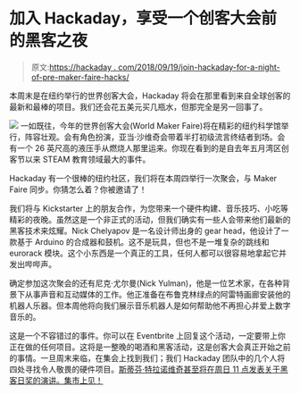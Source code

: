 # 加入 Hackaday，享受一个创客大会前的黑客之夜

> 原文:[https://hackaday . com/2018/09/19/join-hackaday-for-a-night-of-pre-maker-faire-hacks/](https://hackaday.com/2018/09/19/join-hackaday-for-a-night-of-pre-maker-faire-hacks/)

本周末是在纽约举行的世界创客大会，Hackaday 将会在那里看到来自全球创客的最新和最棒的项目。我们还会花五美元买几瓶水，但那完全是另一回事了。

[![](../Images/784c255abaebede7fc01b286b50961e3.png)](https://www.eventbrite.com/e/kickstarter-x-hackaday-hack-tunes-tickets-49231298138) 一如既往，今年的世界创客大会(World Maker Faire)将在精彩的纽约科学馆举行，阵容壮观。会有角色扮演，亚当·沙维奇会带着半打初级流言终结者到场。会有一个 26 英尺高的液压手从燃烧人那里运来。你现在看到的是自去年五月湾区创客节以来 STEAM 教育领域最大的事件。

Hackaday 有一个很棒的纽约社区，我们将在本周四举行一次聚会，与 Maker Faire 同步。你猜怎么着？你被邀请了！

我们将与 Kickstarter 上的朋友合作，为您带来一个硬件构建、音乐技巧、小吃等精彩的夜晚。虽然这是一个非正式的活动，但我们确实有一些人会带来他们最新的黑客技术来炫耀。Nick Chelyapov 是一名设计师出身的 gear head，他设计了一款基于 Arduino 的合成器和鼓机。这不是玩具，但也不是一堆复杂的跳线和 eurorack 模块。这个小东西是一个真正的工具，任何人都可以很容易地拿起它并发出哔哔声。

确定参加这次聚会的还有尼克·尤尔曼(Nick Yulman)，他是一位艺术家，在各种背景下从事声音和互动媒体的工作。他正准备在布鲁克林绿点的阿雷特画廊安装他的机器人乐器。但本周他将向我们展示音乐机器人是如何帮助他不再担心并爱上数字音乐的。

这是一个不容错过的事件。你可以在 Eventbrite 上回复这个活动，一定要带上你正在做的任何项目。这将是一整晚的喝酒和黑客活动，这是创客大会真正开始之前的事情。一旦周末来临，在集会上找到我们；我们 Hackaday 团队中的几个人将四处寻找令人敬畏的硬件项目。[斯蒂芬·特拉诺维奇甚至将在周日 11 点发表关于黑客日奖的演讲。集市上见！](https://makerfaire.com/maker/entry/65131/)